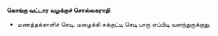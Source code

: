 **கொங்கு வட்டார வழக்குச் சொல்லகராதி**
- மணத்தக்காளிச் செடி. மழைக்கி சுக்குட்டி செடி பாரு எப்பிடி வளந்துருக்குது.

